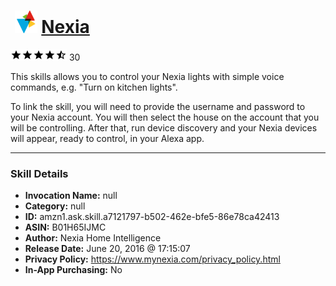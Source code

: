 # &nbsp;<img src="skill_icon" alt="Nexia icon" width="36"> [Nexia](http://alexa.amazon.com/#skills/amzn1.ask.skill.a7121797-b502-462e-bfe5-86e78ca42413)
![4.7 stars](../../images/ic_star_black_18dp_1x.png)![4.7 stars](../../images/ic_star_black_18dp_1x.png)![4.7 stars](../../images/ic_star_black_18dp_1x.png)![4.7 stars](../../images/ic_star_black_18dp_1x.png)![4.7 stars](../../images/ic_star_half_black_18dp_1x.png) 30

This skills allows you to control your Nexia lights with simple voice commands, e.g. "Turn on kitchen lights".

To link the skill, you will need to provide the username and password to your Nexia account. You will then select the house on the account that you will be controlling. After that, run device discovery and your Nexia devices will appear, ready to control, in your Alexa app.

***

### Skill Details

* **Invocation Name:** null
* **Category:** null
* **ID:** amzn1.ask.skill.a7121797-b502-462e-bfe5-86e78ca42413
* **ASIN:** B01H65IJMC
* **Author:** Nexia Home Intelligence
* **Release Date:** June 20, 2016 @ 17:15:07
* **Privacy Policy:** https://www.mynexia.com/privacy_policy.html
* **In-App Purchasing:** No
